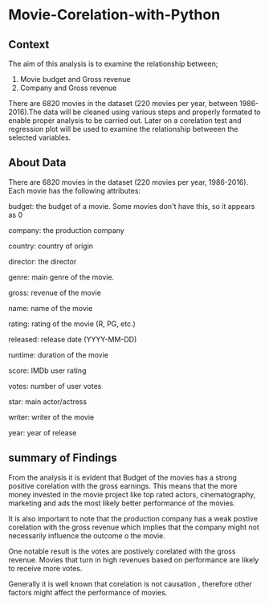 # Movie-Corelation-with-Python

## Context

The aim of this analysis is to examine the relationship between;
1. Movie budget and Gross revenue
2. Company and Gross revenue


There are 6820 movies in the dataset (220 movies per year, between 1986-2016).The data will be cleaned using various steps and properly formated to enable proper analysis to be carried out. Later on a corelation test and regression plot will be used to examine the relationship betweeen the selected variables.

## About Data

There are 6820 movies in the dataset (220 movies per year, 1986-2016). Each movie has the following attributes:

budget: the budget of a movie. Some movies don't have this, so it appears as 0

company: the production company

country: country of origin

director: the director

genre: main genre of the movie.

gross: revenue of the movie

name: name of the movie

rating: rating of the movie (R, PG, etc.)

released: release date (YYYY-MM-DD)

runtime: duration of the movie

score: IMDb user rating

votes: number of user votes

star: main actor/actress

writer: writer of the movie

year: year of release

## summary of Findings

From the analysis it is evident that Budget of the movies has a strong positive corelation with the gross earnings. This means that the more money 
invested in the movie project like top rated actors, cinematography, marketing and ads the most likely better performance of the movies.


It is also important to note that the production company has a weak postive corelation with the gross revenue which implies that the company might not necessarily 
influence the outcome o the movie.


One notable result is the votes are postively corelated with the gross revenue. Movies that turn in high revenues based on performance are likely to receive more votes. 

Generally it is well known that corelation is not causation , therefore other factors might affect the performance of movies.
